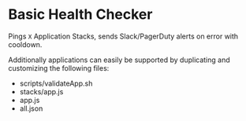 # Basic Health Checker

Pings `X` Application Stacks, sends Slack/PagerDuty alerts on error with cooldown.

Additionally applications can easily be supported by duplicating and customizing the following files:

- scripts/validateApp.sh
- stacks/app.js
- app.js
- all.json
